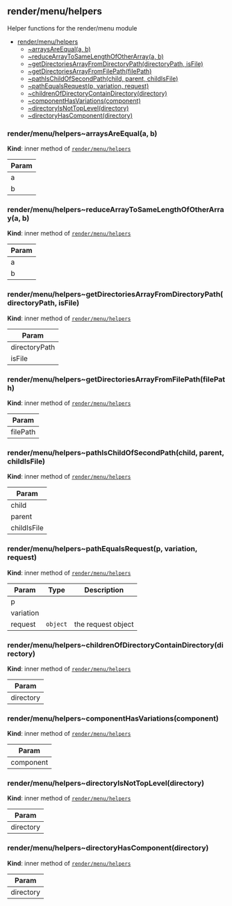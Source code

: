 <a name="module_render/menu/helpers"></a>

## render/menu/helpers
Helper functions for the render/menu module


* [render/menu/helpers](#module_render/menu/helpers)
    * [~arraysAreEqual(a, b)](#module_render/menu/helpers..arraysAreEqual)
    * [~reduceArrayToSameLengthOfOtherArray(a, b)](#module_render/menu/helpers..reduceArrayToSameLengthOfOtherArray)
    * [~getDirectoriesArrayFromDirectoryPath(directoryPath, isFile)](#module_render/menu/helpers..getDirectoriesArrayFromDirectoryPath)
    * [~getDirectoriesArrayFromFilePath(filePath)](#module_render/menu/helpers..getDirectoriesArrayFromFilePath)
    * [~pathIsChildOfSecondPath(child, parent, childIsFile)](#module_render/menu/helpers..pathIsChildOfSecondPath)
    * [~pathEqualsRequest(p, variation, request)](#module_render/menu/helpers..pathEqualsRequest)
    * [~childrenOfDirectoryContainDirectory(directory)](#module_render/menu/helpers..childrenOfDirectoryContainDirectory)
    * [~componentHasVariations(component)](#module_render/menu/helpers..componentHasVariations)
    * [~directoryIsNotTopLevel(directory)](#module_render/menu/helpers..directoryIsNotTopLevel)
    * [~directoryHasComponent(directory)](#module_render/menu/helpers..directoryHasComponent)

<a name="module_render/menu/helpers..arraysAreEqual"></a>

### render/menu/helpers~arraysAreEqual(a, b)
**Kind**: inner method of [<code>render/menu/helpers</code>](#module_render/menu/helpers)  

| Param |
| --- |
| a | 
| b | 

<a name="module_render/menu/helpers..reduceArrayToSameLengthOfOtherArray"></a>

### render/menu/helpers~reduceArrayToSameLengthOfOtherArray(a, b)
**Kind**: inner method of [<code>render/menu/helpers</code>](#module_render/menu/helpers)  

| Param |
| --- |
| a | 
| b | 

<a name="module_render/menu/helpers..getDirectoriesArrayFromDirectoryPath"></a>

### render/menu/helpers~getDirectoriesArrayFromDirectoryPath(directoryPath, isFile)
**Kind**: inner method of [<code>render/menu/helpers</code>](#module_render/menu/helpers)  

| Param |
| --- |
| directoryPath | 
| isFile | 

<a name="module_render/menu/helpers..getDirectoriesArrayFromFilePath"></a>

### render/menu/helpers~getDirectoriesArrayFromFilePath(filePath)
**Kind**: inner method of [<code>render/menu/helpers</code>](#module_render/menu/helpers)  

| Param |
| --- |
| filePath | 

<a name="module_render/menu/helpers..pathIsChildOfSecondPath"></a>

### render/menu/helpers~pathIsChildOfSecondPath(child, parent, childIsFile)
**Kind**: inner method of [<code>render/menu/helpers</code>](#module_render/menu/helpers)  

| Param |
| --- |
| child | 
| parent | 
| childIsFile | 

<a name="module_render/menu/helpers..pathEqualsRequest"></a>

### render/menu/helpers~pathEqualsRequest(p, variation, request)
**Kind**: inner method of [<code>render/menu/helpers</code>](#module_render/menu/helpers)  

| Param | Type | Description |
| --- | --- | --- |
| p |  |  |
| variation |  |  |
| request | <code>object</code> | the request object |

<a name="module_render/menu/helpers..childrenOfDirectoryContainDirectory"></a>

### render/menu/helpers~childrenOfDirectoryContainDirectory(directory)
**Kind**: inner method of [<code>render/menu/helpers</code>](#module_render/menu/helpers)  

| Param |
| --- |
| directory | 

<a name="module_render/menu/helpers..componentHasVariations"></a>

### render/menu/helpers~componentHasVariations(component)
**Kind**: inner method of [<code>render/menu/helpers</code>](#module_render/menu/helpers)  

| Param |
| --- |
| component | 

<a name="module_render/menu/helpers..directoryIsNotTopLevel"></a>

### render/menu/helpers~directoryIsNotTopLevel(directory)
**Kind**: inner method of [<code>render/menu/helpers</code>](#module_render/menu/helpers)  

| Param |
| --- |
| directory | 

<a name="module_render/menu/helpers..directoryHasComponent"></a>

### render/menu/helpers~directoryHasComponent(directory)
**Kind**: inner method of [<code>render/menu/helpers</code>](#module_render/menu/helpers)  

| Param |
| --- |
| directory | 

